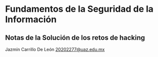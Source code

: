 # Fundamentos de la Seguridad de la Información
## Notas de la Solución de los retos de hacking
Jazmín Carrillo De León
20202277@uaz.edu.mx
